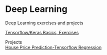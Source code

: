 # Deep Learning
Deep Learning exercises and projects  

[Tensorflow/Keras Basics, Exercises](https://github.com/smeteo/Data_Science_and_Machine_Learning/blob/master/6.%20Deep%20Learning/Tensorflow_Keras_Basics.ipynb)   

Projects  
[House Price Prediction-Tensorflow Regression](https://github.com/smeteo/Data_Science_and_Machine_Learning/tree/master/6.%20Deep%20Learning/DL_Reg_House_Price)  

